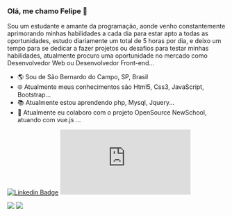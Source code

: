 ### Olá, me chamo Felipe 👋

Sou um estudante e amante da programação, aonde venho constantemente aprimorando minhas habilidades a cada dia para estar apto a todas as oportunidades, estudo diariamente um total de 5 horas por dia, e deixo um tempo para se dedicar a fazer projetos ou desafios para testar minhas habilidades, atualmente procuro uma oportunidade no mercado como Desenvolvedor Web ou Desenvolvedor Front-end...   

- :earth_americas: Sou de São Bernardo do Campo, SP, Brasil
- :globe_with_meridians: Atualmente meus conhecimentos são Html5, Css3, JavaScript, Bootstrap... 
- :books: Atualmente estou aprendendo php, Mysql, Jquery...
- :construction_worker: Atualmente eu colaboro com o projeto OpenSource NewSchool, atuando com vue.js ...


[![Linkedin Badge](https://img.shields.io/badge/-LinkedIn-blue?style=flat-square&logo=Linkedin&logoColor=white&link=https://www.linkedin.com/in/felipe-carvalho-a825311a3)](https://www.linkedin.com/in/felipe-carvalho-a825311a3)  [![Portfólio Badge](https://img.shields.io/badge/-Portfólio-black?style=flat-square&logo=HomeAdvisor&logoColor=white&link=http://felipe29.heliohost.us/index.html)](http://felipe29.heliohost.us/index.html)



<img src = "https://github-readme-stats.vercel.app/api?username=felipe2911&show_icons=true&theme=dark" />   <img align = "top" src = "https://github-readme-stats.vercel.app/api/top-langs/?username=felipe2911&layout=compact&hide=shell&theme=dark" />

<!--
**felipe2911/felipe2911** is a ✨ _special_ ✨ repository because its `README.md` (this file) appears on your GitHub profile.

Here are some ideas to get you started:

- 🔭 Atualmente meus conhecimentos são Html5, Css3, JavaScript, Bootstrap... 
- 🌱 Atualmente estou aprendendo php, Mysql, Jquery. ...
- 👯 Atualmente eu colaboro com o projeto OpenSource NewSchool, atuando com vue.js ...
- 🤔 I’m looking for help with ...
- 💬 Ask me about ...
- 📫 How to reach me: ...
- 😄 Pronouns: ...
- ⚡ Fun fact: ...
-->
